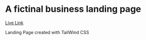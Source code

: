 # A fictinal business landing page

[Live Link](https://parduckids.github.io/business-landing-page)

Landing Page created with TailWind CSS
